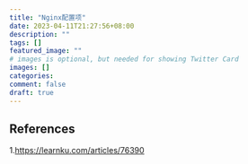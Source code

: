 ```yaml
---
title: "Nginx配置项"
date: 2023-04-11T21:27:56+08:00
description: ""
tags: []
featured_image: ""
# images is optional, but needed for showing Twitter Card
images: []
categories:
comment: false
draft: true
---
```



## References

1.https://learnku.com/articles/76390
